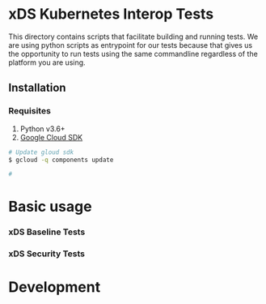 # xDS Kubernetes Interop Tests

This directory contains scripts that facilitate building and running tests. We are using python scripts as entrypoint for our
tests because that gives us the opportunity to run tests using the same commandline regardless of the platform you are using.

## Installation
### Requisites
1. Python v3.6+
2. [Google Cloud SDK](https://cloud.google.com/sdk/docs/install)

```sh
# Update gloud sdk
$ gcloud -q components update

# 

``` 

# Basic usage


### xDS Baseline Tests

### xDS Security Tests

# Development

